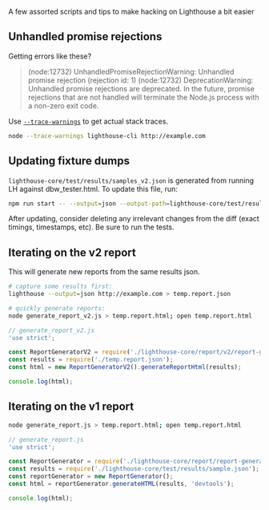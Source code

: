 A few assorted scripts and tips to make hacking on Lighthouse a bit easier

## Unhandled promise rejections

Getting errors like these?

> (node:12732) UnhandledPromiseRejectionWarning: Unhandled promise rejection (rejection id: 1)
> (node:12732) DeprecationWarning: Unhandled promise rejections are deprecated. In the future, promise rejections that are not handled will terminate the Node.js process with a non-zero exit code.

Use [`--trace-warnings`](https://medium.com/@jasnell/introducing-process-warnings-in-node-v6-3096700537ee) to get actual stack traces.

```sh
node --trace-warnings lighthouse-cli http://example.com
```

## Updating fixture dumps

`lighthouse-core/test/results/samples_v2.json` is generated from running LH against
dbw_tester.html. To update this file, run:

```sh
npm run start -- --output=json --output-path=lighthouse-core/test/results/sample_v2.json http://localhost:8080/dobetterweb/dbw_tester.html
```

After updating, consider deleting any irrelevant changes from the diff (exact timings, timestamps, etc). Be sure to run the tests.

## Iterating on the v2 report

This will generate new reports from the same results json.

```sh
# capture some results first:
lighthouse --output=json http://example.com > temp.report.json

# quickly generate reports:
node generate_report_v2.js > temp.report.html; open temp.report.html
```
```js
// generate_report_v2.js
'use strict';

const ReportGeneratorV2 = require('./lighthouse-core/report/v2/report-generator');
const results = require('./temp.report.json');
const html = new ReportGeneratorV2().generateReportHtml(results);

console.log(html);
```

## Iterating on the v1 report

```sh
node generate_report.js > temp.report.html; open temp.report.html
```

```js
// generate_report.js
'use strict';

const ReportGenerator = require('./lighthouse-core/report/report-generator');
const results = require('./lighthouse-core/test/results/sample.json');
const reportGenerator = new ReportGenerator();
const html = reportGenerator.generateHTML(results, 'devtools');

console.log(html);
```

